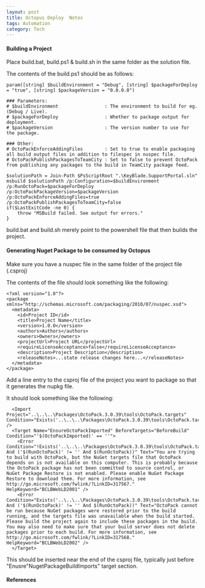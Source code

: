 ```yaml
---
layout: post
title: Octopus Deploy  Notes
tags: Automation
category: Tech
---
```


#### Building a Project ####

Place build.bat, build.ps1 & build.sh in the same folder as the solution file.

The contents of the build.ps1 should be as follows:

~~~
param([string] $buildEnvironment = "Debug", [string] $packageForDeploy = "true", [string] $packageVersion = "0.0.0.0")

### Parameters:
# $buildEnvironment                 : The environment to build for eg. (Debug / Live).
# $packageForDeploy                 : Whether to package output for deployment.
# $packageVersion                   : The version number to use for the package.

### Other:
# OctoPackEnforceAddingFiles        : Set to true to enable packaging all build output files in addition to filespec in nuspec file.
# OctoPackPublishPackagesToTeamCity : Set to false to prevent OctoPack from publishing any packages to the build in TeamCity package feed.

$solutionPath = Join-Path $PsScriptRoot ".\KeyBlade.SupportPortal.sln"
msbuild $solutionPath /p:Configuration=$buildEnvironment /p:RunOctoPack=$packageForDeploy /p:OctoPackPackageVersion=$packageVersion /p:OctoPackEnforceAddingFiles=true /p:OctoPackPublishPackagesToTeamCity=false
if($LastExitCode -ne 0) {
    throw "MSBuild failed. See output for errors."
}
~~~

build.bat and build.sh merely point to the powershell file that then builds the project.

#### Generating Nuget Package to be consumed by Octopus ####

Make sure you have a nuspec file in the same folder of the project file (.csproj)

The contents of the file should look something like the following:

~~~
<?xml version="1.0"?>
<package xmlns="http://schemas.microsoft.com/packaging/2010/07/nuspec.xsd">
  <metadata>
    <id>Project ID</id>
    <title>Project Name</title>
    <version>1.0.0</version>
    <authors>Authors</authors>
    <owners>Owners</owners>
    <projectUrl>Project URL</projectUrl>
    <requireLicenseAcceptance>false</requireLicenseAcceptance>
    <description>Project Description</description>
    <releaseNotes>...state release changes here...</releaseNotes>
  </metadata>
</package>
~~~

Add a line entry to the csproj file of the project you want to package so that it generates the nupkg file.

It should look something like the following:

~~~
  <Import Project="..\..\..\Packages\OctoPack.3.0.39\tools\OctoPack.targets" Condition="Exists('..\..\..\Packages\OctoPack.3.0.39\tools\OctoPack.targets')" />
  <Target Name="EnsureOctoPackImported" BeforeTargets="BeforeBuild" Condition="'$(OctoPackImported)' == ''">
    <Error Condition="!Exists('..\..\..\Packages\OctoPack.3.0.39\tools\OctoPack.targets') And ('$(RunOctoPack)' != '' And $(RunOctoPack))" Text="You are trying to build with OctoPack, but the NuGet targets file that OctoPack depends on is not available on this computer. This is probably because the OctoPack package has not been committed to source control, or NuGet Package Restore is not enabled. Please enable NuGet Package Restore to download them. For more information, see http://go.microsoft.com/fwlink/?LinkID=317567." HelpKeyword="BCLBWebLD2001" />
    <Error Condition="Exists('..\..\..\Packages\OctoPack.3.0.39\tools\OctoPack.targets') And ('$(RunOctoPack)' != '' And $(RunOctoPack))" Text="OctoPack cannot be run because NuGet packages were restored prior to the build running, and the targets file was unavailable when the build started. Please build the project again to include these packages in the build. You may also need to make sure that your build server does not delete packages prior to each build. For more information, see http://go.microsoft.com/fwlink/?LinkID=317568." HelpKeyword="BCLBWebLD2002" />
  </Target>
~~~

This should be inserted near the end of the csproj file, typically just before "Enusre"NugetPackageBuildImports" target section.

#### References #### 

